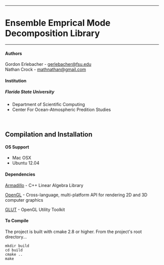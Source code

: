 ------------------------------------------------
# Ensemble Emprical Mode Decomposition Library

------------------------------------------------

#### Authors

Gordon Erlebacher - gerlebacher@fsu.edu <br />
Nathan Crock - mathnathan@gmail.com

#### Institution
##### Florida State University

* Department of Scientific Computing
* Center For Ocean-Atmospheric Predition Studies

<br />

## Compilation and Installation

#### OS Support
* Mac OSX
* Ubuntu 12.04

#### Dependencies
[Armadillo]: http://arma.sourceforge.net/
[Armadillo][] - C++ Linear Algebra Library

[OpenGL]: http://www.opengl.org/
[OpenGL][] - Cross-language, multi-platform API for rendering 2D and 3D computer graphics

[GLUT]: http://www.opengl.org/resources/libraries/glut/
[GLUT][] - OpenGL Utility Toolkit

#### To Compile

The project is built with cmake 2.8 or higher. From the project's root directory...


    mkdir build
    cd build
    cmake ..
    make
